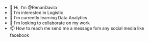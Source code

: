 - 👋 Hi, I’m @RenanDavila
- 👀 I’m interested in Logistic
- 🌱 I’m currently learning Data Analytics
- 💞️ I’m looking to collaborate on my work
- 📫 How to reach me send me a message fom any social media like facebook

<!---
RenanDavila/RenanDavila is a ✨ special ✨ repository because its `README.md` (this file) appears on your GitHub profile.
You can click the Preview link to take a look at your changes.
--->

